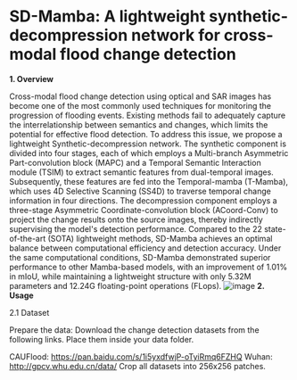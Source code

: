 # SD-Mamba: A lightweight synthetic-decompression network for cross-modal flood change detection
**1. Overview**

Cross-modal flood change detection using optical and SAR images has become one of the most commonly used techniques for monitoring the progression of flooding events. Existing methods fail to adequately capture the interrelationship between semantics and changes, which limits the potential for effective flood detection. To address this issue, we propose a lightweight Synthetic-decompression network. The synthetic component is divided into four stages, each of which employs a Multi-branch Asymmetric Part-convolution block (MAPC) and a Temporal Semantic Interaction module (TSIM) to extract semantic features from dual-temporal images. Subsequently, these features are fed into the Temporal-mamba (T-Mamba), which uses 4D Selective Scanning (SS4D) to traverse temporal change information in four directions. The decompression component employs a three-stage Asymmetric Coordinate-convolution block (ACoord-Conv) to project the change results onto the source images, thereby indirectly supervising the model's detection performance. Compared to the 22 state-of-the-art (SOTA) lightweight methods, SD-Mamba achieves an optimal balance between computational efficiency and detection accuracy. Under the same computational conditions, SD-Mamba demonstrated superior performance to other Mamba-based models, with an improvement of 1.01% in mIoU, while maintaining a lightweight structure with only 5.32M parameters and 12.24G floating-point operations (FLops).
![image](https://github.com/user-attachments/assets/168a2d4f-9f61-4aff-9b44-a3b1ec833398)
**2. Usage**

2.1 Dataset

Prepare the data: Download the change detection datasets from the following links. Place them inside your data folder.

CAUFlood: https://pan.baidu.com/s/1i5yxdfwjP-oTyiRmq6FZHQ
Wuhan: http://gpcv.whu.edu.cn/data/
Crop all datasets into 256x256 patches.
